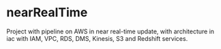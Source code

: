 # nearRealTime
Project with pipeline on AWS in near real-time update, with architecture in iac with IAM, VPC, RDS, DMS, Kinesis, S3 and Redshift services.
